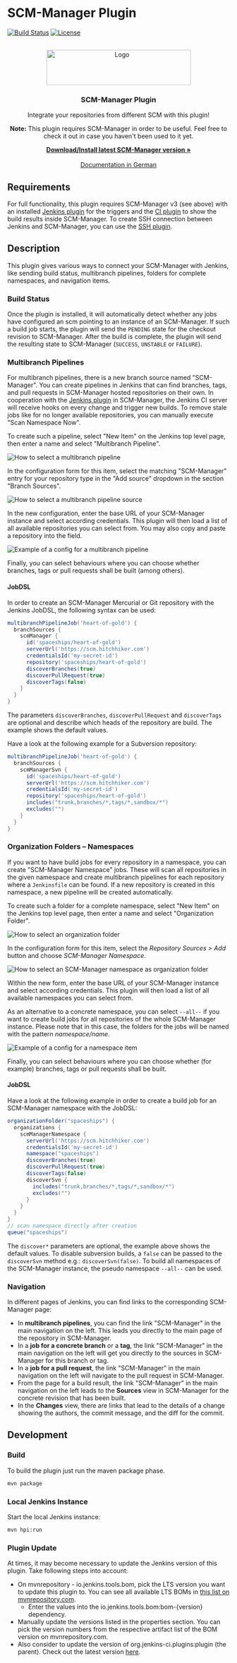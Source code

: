 # SCM-Manager Plugin
[![Build Status](https://ci.jenkins.io/buildStatus/icon?job=Plugins%2Fscm-manager-plugin%2Fmaster)](https://ci.jenkins.io/job/Plugins/job/scm-manager-plugin/job/master/)
[![License](https://img.shields.io/github/license/jenkinsci/github-plugin.svg)](LICENSE)

<br />
<div align="center">
  <a href="https://www.scm-manager.org/">
    <img src="docs/assets/logo.webp" alt="Logo" width="327" height="80">
  </a>

<h3 align="center">SCM-Manager Plugin</h3>

  <p align="center">
    Integrate your repositories from different SCM with this plugin!
  </p>
    <p><b>Note:</b> This plugin requires SCM-Manager in order to be useful. Feel free to check it out in case you haven't been used to it yet.</p>
    <a href="https://www.scm-manager.org/download/"><strong>Download/Install latest SCM-Manager version »</strong></a>
    <br />
    <br />
    <a href="https://github.com/jenkinsci/scm-manager-plugin/blob/master/docs/de/index.md">Documentation in German</a>
</div>

## Requirements

For full functionality, this plugin requires SCM-Manager v3 (see above) with an installed
[Jenkins plugin](https://www.scm-manager.org/plugins/scm-jenkins-plugin/) for the triggers and the
[CI plugin](https://www.scm-manager.org/plugins/scm-ci-plugin/) to show the build results inside SCM-Manager. To create
SSH connection between Jenkins and SCM-Manager, you can use the
[SSH plugin](https://www.scm-manager.org/plugins/scm-ssh-plugin/).

## Description
This plugin gives various ways to connect your SCM-Manager with Jenkins, like sending build status, multibranch
pipelines, folders for complete namespaces, and navigation items.

### Build Status
Once the plugin is installed, it will automatically detect whether any jobs have configured an scm pointing to an instance of an SCM-Manager. 
If such a build job starts, the plugin will send the `PENDING` state for the checkout revision to SCM-Manager. 
After the build is complete, the plugin will send the resulting state to SCM-Manager (`SUCCESS`, `UNSTABLE` or `FAILURE`).

### Multibranch Pipelines
For multibranch pipelines, there is a new branch source named "SCM-Manager". 
You can create pipelines in Jenkins that can find branches, tags, and pull requests in SCM-Manager hosted repositories on their own. 
In cooperation with the [Jenkins plugin](https://www.scm-manager.org/plugins/scm-jenkins-plugin/) in SCM-Manager, the Jenkins CI server will receive hooks on every change and trigger new builds.
To remove stale jobs like for no longer available repositories, you can manually execute "Scan Namespace Now".

To create such a pipeline, select "New Item" on the Jenkins top level page, then enter a name and select "Multibranch
Pipeline".

![How to select a multibranch pipeline](docs/assets/select-multibranch-pipeline.png)

In the configuration form for this item, select the matching "SCM-Manager" entry for your repository type in the "Add
source" dropdown in the section "Branch Sources".

![How to select a multibranch pipeline source](docs/assets/config-multibranch-pipeline-source.png)

In the new configuration, enter the base URL of your SCM-Manager instance and select according credentials. 
This plugin will then load a list of all available repositories you can select from.
You may also copy and paste a repository into the field.

![Example of a config for a multibranch pipeline](docs/assets/config-multibranch-pipeline.png)

Finally, you can select behaviours where you can choose whether branches, tags or pull requests shall be built (among others).

#### JobDSL

In order to create an SCM-Manager Mercurial or Git repository with the Jenkins JobDSL, the following syntax can be used:

```groovy
multibranchPipelineJob('heart-of-gold') {
  branchSources {
    scmManager {
      id('spaceships/heart-of-gold')
      serverUrl('https://scm.hitchhiker.com')
      credentialsId('my-secret-id')
      repository('spaceships/heart-of-gold')
      discoverBranches(true)
      discoverPullRequest(true)
      discoverTags(false)
    }
  }
}
```

The parameters `discoverBranches`, `discoverPullRequest` and `discoverTags` are optional 
and describe which heads of the repository are build.
The example shows the default values.

Have a look at the following example for a Subversion repository:

```groovy
multibranchPipelineJob('heart-of-gold') {
  branchSources {
    scmManagerSvn {
      id('spaceships/heart-of-gold')
      serverUrl('https://scm.hitchhiker.com')
      credentialsId('my-secret-id')
      repository('spaceships/heart-of-gold')
      includes("trunk,branches/*,tags/*,sandbox/*")
      excludes("")
    }
  }
}
```

### Organization Folders &ndash; Namespaces
If you want to have build jobs for every repository in a namespace, you can create "SCM-Manager Namespace" jobs. These
will scan all repositories in the given namespace and create multibranch pipelines for each repository where a
`Jenkinsfile` can be found. If a new repository is created in this namespace, a new pipeline will be created
automatically.

To create such a folder for a complete namespace, select "New Item" on the Jenkins top level page, then enter a name
and select "Organization Folder".

![How to select an organization folder](docs/assets/select-namespace-organization-folder.png)

In the configuration form for this item, select the *Repository&nbsp;Sources > Add* button and choose *SCM-Manager Namespace*.

![How to select an SCM-Manager namespace as organization folder](docs/assets/config-namespace-select.png)

Within the new form, enter the base URL of your SCM-Manager instance and select according
credentials. This plugin will then load a list of all available namespaces you can select from.

As an alternative to a concrete namespace, you can select <code>--all--</code> if you want to create build jobs for
all repositories of the whole SCM-Manager instance. Please note that in this case, the folders for the jobs will be
named with the pattern *namespace/name*.

![Example of a config for a namespace item](docs/assets/config-namespace-item.png)

Finally, you can select behaviours where you can choose whether (for example) branches, tags or pull requests shall be
built.

#### JobDSL

Have a look at the following example in order to create a build job for an SCM-Manager namespace with the JobDSL:

```groovy
organizationFolder("spaceships") {
  organizations {
    scmManagerNamespace {
      serverUrl('https://scm.hitchhiker.com')
      credentialsId('my-secret-id')
      namespace("spaceships")
      discoverBranches(true)
      discoverPullRequest(true)
      discoverTags(false)
      discoverSvn {
        includes("trunk,branches/*,tags/*,sandbox/*")
        excludes("")
      }
    }
  }
}
// scan namespace directly after creation
queue("spaceships")
```

The `discover*` parameters are optional, the example above shows the default values. 
To disable subversion builds, a `false` can be passed to the `discoverSvn` method e.g.: `discoverSvn(false)`.
To build all namespaces of the SCM-Manager instance, the pseudo namespace `--all--` can be used.

### Navigation
In different pages of Jenkins, you can find links to the corresponding SCM-Manager page:

- In **multibranch pipelines**, you can find the link "SCM-Manager" in the main navigation on the left. This leads you
  directly to the main page of the repository in SCM-Manager.
- In a **job for a concrete branch** or a **tag**, the link "SCM-Manager" in the main navigation on the left will get you
  directly to the sources in SCM-Manager for this branch or tag.
- In a **job for a pull request**, the link "SCM-Manager" in the main navigation on the left will navigate to the pull
  request in SCM-Manager.
- From the page for a build result, the link "SCM-Manager" in the main navigation on the left leads to the **Sources**
  view in SCM-Manager for the concrete revision that has been built.
- In the **Changes** view, there are links that lead to the details of a change showing the authors, the commit message,
  and the diff for the commit.

## Development
### Build

To build the plugin just run the maven package phase.

```bash
mvn package
```

### Local Jenkins Instance

Start the local Jenkins instance:

```bash
mvn hpi:run
```

### Plugin Update
At times, it may become necessary to update the Jenkins version of this
plugin. Take following steps into account:

* On mvnrepository - io.jenkins.tools.bom, pick the LTS version you want to update this plugin to.
You can see all available LTS BOMs in [this list on mvnrepository.com](https://mvnrepository.com/artifact/io.jenkins.tools.bom).
  * Enter the values into the io.jenkins.tools.bom:bom-{version} dependency.
* Manually update the versions listed in the properties section. You can pick the version numbers from the respective artifact list of
the BOM version on mvnrepository.com.
* Also consider to update the version of org.jenkins-ci.plugins:plugin (the parent).
Check out the latest version [here](https://mvnrepository.com/artifact/org.jenkins-ci.plugins/plugin).
